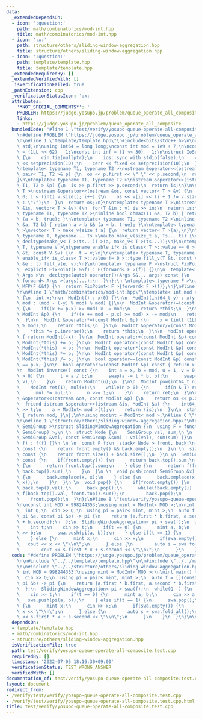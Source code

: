 ```yaml
---
data:
  _extendedDependsOn:
  - icon: ':question:'
    path: math/combinatorics/mod-int.hpp
    title: math/combinatorics/mod-int.hpp
  - icon: ':x:'
    path: structure/others/sliding-window-aggregation.hpp
    title: structure/others/sliding-window-aggregation.hpp
  - icon: ':question:'
    path: template/template.hpp
    title: template/template.hpp
  _extendedRequiredBy: []
  _extendedVerifiedWith: []
  _isVerificationFailed: true
  _pathExtension: cpp
  _verificationStatusIcon: ':x:'
  attributes:
    '*NOT_SPECIAL_COMMENTS*': ''
    PROBLEM: https://judge.yosupo.jp/problem/queue_operate_all_composite
    links:
    - https://judge.yosupo.jp/problem/queue_operate_all_composite
  bundledCode: "#line 1 \"test/verify/yosupo-queue-operate-all-composite.test.cpp\"\
    \n#define PROBLEM \"https://judge.yosupo.jp/problem/queue_operate_all_composite\"\
    \n\n#line 1 \"template/template.hpp\"\n#include<bits/stdc++.h>\n\nusing namespace\
    \ std;\n\nusing int64 = long long;\nconst int mod = 1e9 + 7;\n\nconst int64 infll\
    \ = (1LL << 62) - 1;\nconst int inf = (1 << 30) - 1;\n\nstruct IoSetup {\n  IoSetup()\
    \ {\n    cin.tie(nullptr);\n    ios::sync_with_stdio(false);\n    cout << fixed\
    \ << setprecision(10);\n    cerr << fixed << setprecision(10);\n  }\n} iosetup;\n\
    \ntemplate< typename T1, typename T2 >\nostream &operator<<(ostream &os, const\
    \ pair< T1, T2 >& p) {\n  os << p.first << \" \" << p.second;\n  return os;\n\
    }\n\ntemplate< typename T1, typename T2 >\nistream &operator>>(istream &is, pair<\
    \ T1, T2 > &p) {\n  is >> p.first >> p.second;\n  return is;\n}\n\ntemplate< typename\
    \ T >\nostream &operator<<(ostream &os, const vector< T > &v) {\n  for(int i =\
    \ 0; i < (int) v.size(); i++) {\n    os << v[i] << (i + 1 != v.size() ? \" \"\
    \ : \"\");\n  }\n  return os;\n}\n\ntemplate< typename T >\nistream &operator>>(istream\
    \ &is, vector< T > &v) {\n  for(T &in : v) is >> in;\n  return is;\n}\n\ntemplate<\
    \ typename T1, typename T2 >\ninline bool chmax(T1 &a, T2 b) { return a < b &&\
    \ (a = b, true); }\n\ntemplate< typename T1, typename T2 >\ninline bool chmin(T1\
    \ &a, T2 b) { return a > b && (a = b, true); }\n\ntemplate< typename T = int64\
    \ >\nvector< T > make_v(size_t a) {\n  return vector< T >(a);\n}\n\ntemplate<\
    \ typename T, typename... Ts >\nauto make_v(size_t a, Ts... ts) {\n  return vector<\
    \ decltype(make_v< T >(ts...)) >(a, make_v< T >(ts...));\n}\n\ntemplate< typename\
    \ T, typename V >\ntypename enable_if< is_class< T >::value == 0 >::type fill_v(T\
    \ &t, const V &v) {\n  t = v;\n}\n\ntemplate< typename T, typename V >\ntypename\
    \ enable_if< is_class< T >::value != 0 >::type fill_v(T &t, const V &v) {\n  for(auto\
    \ &e : t) fill_v(e, v);\n}\n\ntemplate< typename F >\nstruct FixPoint : F {\n\
    \  explicit FixPoint(F &&f) : F(forward< F >(f)) {}\n\n  template< typename...\
    \ Args >\n  decltype(auto) operator()(Args &&... args) const {\n    return F::operator()(*this,\
    \ forward< Args >(args)...);\n  }\n};\n \ntemplate< typename F >\ninline decltype(auto)\
    \ MFP(F &&f) {\n  return FixPoint< F >{forward< F >(f)};\n}\n#line 4 \"test/verify/yosupo-queue-operate-all-composite.test.cpp\"\
    \n\n#line 1 \"math/combinatorics/mod-int.hpp\"\ntemplate< int mod >\nstruct ModInt\
    \ {\n  int x;\n\n  ModInt() : x(0) {}\n\n  ModInt(int64_t y) : x(y >= 0 ? y %\
    \ mod : (mod - (-y) % mod) % mod) {}\n\n  ModInt &operator+=(const ModInt &p)\
    \ {\n    if((x += p.x) >= mod) x -= mod;\n    return *this;\n  }\n\n  ModInt &operator-=(const\
    \ ModInt &p) {\n    if((x += mod - p.x) >= mod) x -= mod;\n    return *this;\n\
    \  }\n\n  ModInt &operator*=(const ModInt &p) {\n    x = (int) (1LL * x * p.x\
    \ % mod);\n    return *this;\n  }\n\n  ModInt &operator/=(const ModInt &p) {\n\
    \    *this *= p.inverse();\n    return *this;\n  }\n\n  ModInt operator-() const\
    \ { return ModInt(-x); }\n\n  ModInt operator+(const ModInt &p) const { return\
    \ ModInt(*this) += p; }\n\n  ModInt operator-(const ModInt &p) const { return\
    \ ModInt(*this) -= p; }\n\n  ModInt operator*(const ModInt &p) const { return\
    \ ModInt(*this) *= p; }\n\n  ModInt operator/(const ModInt &p) const { return\
    \ ModInt(*this) /= p; }\n\n  bool operator==(const ModInt &p) const { return x\
    \ == p.x; }\n\n  bool operator!=(const ModInt &p) const { return x != p.x; }\n\
    \n  ModInt inverse() const {\n    int a = x, b = mod, u = 1, v = 0, t;\n    while(b\
    \ > 0) {\n      t = a / b;\n      swap(a -= t * b, b);\n      swap(u -= t * v,\
    \ v);\n    }\n    return ModInt(u);\n  }\n\n  ModInt pow(int64_t n) const {\n\
    \    ModInt ret(1), mul(x);\n    while(n > 0) {\n      if(n & 1) ret *= mul;\n\
    \      mul *= mul;\n      n >>= 1;\n    }\n    return ret;\n  }\n\n  friend ostream\
    \ &operator<<(ostream &os, const ModInt &p) {\n    return os << p.x;\n  }\n\n\
    \  friend istream &operator>>(istream &is, ModInt &a) {\n    int64_t t;\n    is\
    \ >> t;\n    a = ModInt< mod >(t);\n    return (is);\n  }\n\n  static int get_mod()\
    \ { return mod; }\n};\n\nusing modint = ModInt< mod >;\n#line 6 \"test/verify/yosupo-queue-operate-all-composite.test.cpp\"\
    \n\n#line 1 \"structure/others/sliding-window-aggregation.hpp\"\ntemplate< typename\
    \ SemiGroup >\nstruct SlidingWindowAggregation {\n  using F = function< SemiGroup(SemiGroup,\
    \ SemiGroup) >;\n \n  struct Node {\n    SemiGroup val, sum;\n \n    Node(const\
    \ SemiGroup &val, const SemiGroup &sum) : val(val), sum(sum) {}\n  };\n \n  SlidingWindowAggregation(F\
    \ f) : f(f) {}\n \n \n  const F f;\n  stack< Node > front, back;\n \n  bool empty()\
    \ const {\n    return front.empty() && back.empty();\n  }\n \n  size_t size()\
    \ const {\n    return front.size() + back.size();\n  }\n \n  SemiGroup fold_all()\
    \ const {\n    if(front.empty()) {\n      return back.top().sum;\n    } else if(back.empty())\
    \ {\n      return front.top().sum;\n    } else {\n      return f(front.top().sum,\
    \ back.top().sum);\n    }\n  }\n \n  void push(const SemiGroup &x) {\n    if(back.empty())\
    \ {\n      back.emplace(x, x);\n    } else {\n      back.emplace(x, f(back.top().sum,\
    \ x));\n    }\n  }\n \n  void pop() {\n    if(front.empty()) {\n      front.emplace(back.top().val,\
    \ back.top().val);\n      back.pop();\n      while(!back.empty()) {\n        front.emplace(back.top().val,\
    \ f(back.top().val, front.top().sum));\n        back.pop();\n      }\n    }\n\
    \    front.pop();\n  }\n};\n#line 8 \"test/verify/yosupo-queue-operate-all-composite.test.cpp\"\
    \n\nconst int MOD = 998244353;\nusing mint = ModInt< MOD >;\n\nint main() {\n\
    \  int Q;\n  cin >> Q;\n  using pi = pair< mint, mint >;\n  auto f = [](const\
    \ pi &a, const pi &b) -> pi {\n    return {a.first * b.first, a.second * b.first\
    \ + b.second};\n  };\n  SlidingWindowAggregation< pi > swa(f);\n  while(Q--) {\n\
    \    int t;\n    cin >> t;\n    if(t == 0) {\n      mint a, b;\n      cin >> a\
    \ >> b;\n      swa.push(pi(a, b));\n    } else if(t == 1) {\n      swa.pop();\n\
    \    } else {\n      mint x;\n      cin >> x;\n      if(swa.empty()) {\n     \
    \   cout << x << \"\\n\";\n      } else {\n        auto s = swa.fold_all();\n\
    \        cout << s.first * x + s.second << \"\\n\";\n      }\n    }\n  }\n}\n\n"
  code: "#define PROBLEM \"https://judge.yosupo.jp/problem/queue_operate_all_composite\"\
    \n\n#include \"../../template/template.hpp\"\n\n#include \"../../math/combinatorics/mod-int.hpp\"\
    \n\n#include \"../../structure/others/sliding-window-aggregation.hpp\"\n\nconst\
    \ int MOD = 998244353;\nusing mint = ModInt< MOD >;\n\nint main() {\n  int Q;\n\
    \  cin >> Q;\n  using pi = pair< mint, mint >;\n  auto f = [](const pi &a, const\
    \ pi &b) -> pi {\n    return {a.first * b.first, a.second * b.first + b.second};\n\
    \  };\n  SlidingWindowAggregation< pi > swa(f);\n  while(Q--) {\n    int t;\n\
    \    cin >> t;\n    if(t == 0) {\n      mint a, b;\n      cin >> a >> b;\n   \
    \   swa.push(pi(a, b));\n    } else if(t == 1) {\n      swa.pop();\n    } else\
    \ {\n      mint x;\n      cin >> x;\n      if(swa.empty()) {\n        cout <<\
    \ x << \"\\n\";\n      } else {\n        auto s = swa.fold_all();\n        cout\
    \ << s.first * x + s.second << \"\\n\";\n      }\n    }\n  }\n}\n\n"
  dependsOn:
  - template/template.hpp
  - math/combinatorics/mod-int.hpp
  - structure/others/sliding-window-aggregation.hpp
  isVerificationFile: true
  path: test/verify/yosupo-queue-operate-all-composite.test.cpp
  requiredBy: []
  timestamp: '2022-07-05 18:16:30+09:00'
  verificationStatus: TEST_WRONG_ANSWER
  verifiedWith: []
documentation_of: test/verify/yosupo-queue-operate-all-composite.test.cpp
layout: document
redirect_from:
- /verify/test/verify/yosupo-queue-operate-all-composite.test.cpp
- /verify/test/verify/yosupo-queue-operate-all-composite.test.cpp.html
title: test/verify/yosupo-queue-operate-all-composite.test.cpp
---
```

